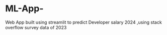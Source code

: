 # ML-App-
Web App built using streamlit to predict Developer salary 2024 ,using stack overflow survey data of 2023
